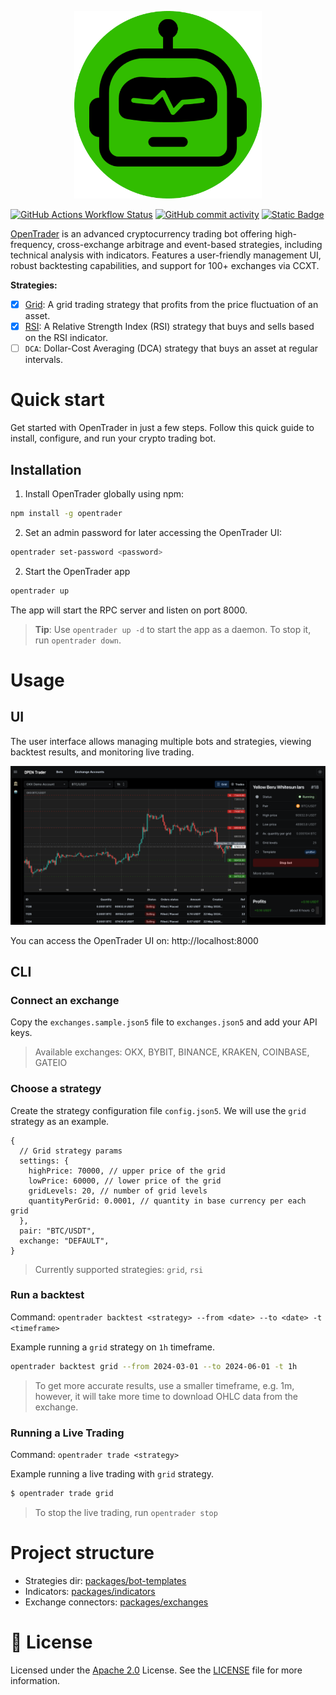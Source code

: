 <p align="center">
  <a href="https://github.com/bludnic/opentrader" title="OpenTrader">
    <img src=".github/images/logo.png" alt="OpenTrader logo" width="300" />
  </a>
</p>

[![GitHub Actions Workflow Status](https://img.shields.io/github/actions/workflow/status/bludnic/opentrader/dev.yml)](https://github.com/bludnic/opentrader/actions)
[![GitHub commit activity](https://img.shields.io/github/commit-activity/m/bludnic/opentrader)](https://github.com/bludnic/opentrader/graphs/contributors)
[![Static Badge](https://img.shields.io/badge/Community-white?logo=Telegram)](https://t.me/+cJLNxLSjcW83Njgy)

[OpenTrader](https://github.com/bludnic/opentrader) is an advanced cryptocurrency trading bot offering high-frequency, cross-exchange arbitrage and event-based strategies, including technical analysis with indicators. Features a user-friendly management UI, robust backtesting capabilities, and support for 100+ exchanges via CCXT.

**Strategies:**

- [x] [Grid](packages/bot-templates/src/templates/grid-bot.ts): A grid trading strategy that profits from the price fluctuation of an asset.
- [x] [RSI](packages/bot-templates/src/templates/rsi.ts): A Relative Strength Index (RSI) strategy that buys and sells based on the RSI indicator.
- [ ] `DCA`: Dollar-Cost Averaging (DCA) strategy that buys an asset at regular intervals.

# Quick start

Get started with OpenTrader in just a few steps. Follow this quick guide to install, configure, and run your crypto trading bot.

## Installation

1. Install OpenTrader globally using npm:

```bash
npm install -g opentrader
```

2. Set an admin password for later accessing the OpenTrader UI:

```bash
opentrader set-password <password>
```

2. Start the OpenTrader app

```bash
opentrader up
```

The app will start the RPC server and listen on port 8000.

> **Tip**: Use `opentrader up -d` to start the app as a daemon. To stop it, run `opentrader down`.

# Usage

## UI

The user interface allows managing multiple bots and strategies, viewing backtest results, and monitoring live trading.

![UI Preview](.github/images/ui.png)

You can access the OpenTrader UI on: http://localhost:8000

## CLI

### Connect an exchange

Copy the `exchanges.sample.json5` file to `exchanges.json5` and add your API keys.

> Available exchanges: OKX, BYBIT, BINANCE, KRAKEN, COINBASE, GATEIO

### Choose a strategy

Create the strategy configuration file `config.json5`. We will use the `grid` strategy as an example.

```json5
{
  // Grid strategy params
  settings: {
    highPrice: 70000, // upper price of the grid
    lowPrice: 60000, // lower price of the grid
    gridLevels: 20, // number of grid levels
    quantityPerGrid: 0.0001, // quantity in base currency per each grid
  },
  pair: "BTC/USDT",
  exchange: "DEFAULT",
}
```

> Currently supported strategies: `grid`, `rsi`

### Run a backtest

Command: `opentrader backtest <strategy> --from <date> --to <date> -t <timeframe>`

Example running a `grid` strategy on `1h` timeframe.

```bash
opentrader backtest grid --from 2024-03-01 --to 2024-06-01 -t 1h
```

> To get more accurate results, use a smaller timeframe, e.g. 1m, however, it will take more time to download OHLC data from the exchange.

### Running a Live Trading

Command: `opentrader trade <strategy>`

Example running a live trading with `grid` strategy.

```bash
$ opentrader trade grid
```

> To stop the live trading, run `opentrader stop`

# Project structure

- Strategies dir: [packages/bot-templates](/packages/bot-templates/src/templates)
- Indicators: [packages/indicators](/packages/indicators/src/indicators)
- Exchange connectors: [packages/exchanges](/packages/exchanges/src/exchanges)

# 🪪 License

Licensed under the [Apache 2.0](http://www.apache.org/licenses/LICENSE-2.0) License. See the [LICENSE](LICENSE) file for more information.
